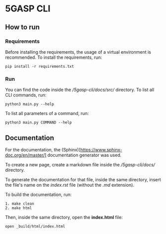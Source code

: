 # 5GASP CLI

## How to run

### Requirements

Before installing the requirements, the usage of a virtual environment is recommended.
To install the requirements, run:

    pip install -r requirements.txt

### Run

You can find the code inside the */5gasp-cli/docs/src/* directory.
To list all CLI commands, run:

    python3 main.py --help

To list all parameters of a command, run:

    python3 main.py COMMAND --help

## Documentation

For the documentation, the (Sphinx)[https://www.sphinx-doc.org/en/master/] documentation generator was used.

To create a new page, create a markdown file inside the */5gasp-cli/docs/* directory.

To generate the documentation for that file, inside the same directory, insert the file's name on the *index.rst* file (without the *.md* extension).

To build the documentation, run:

    1. make clean
    2. make html

Then, inside the same directory, open the **index.html** file:

    open _build/html/index.html